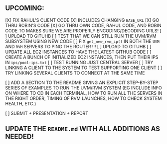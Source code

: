 ## UPCOMING:

[X] FIX RAHUL'S CLIENT CODE
    [X] INCLUDES CHANGING `BASE_URL`
[X] GO THRU ROBIN'S CODE
[X] GO THRU OWN CODE, RAHUL CODE, AND ROBIN CODE TO MAKES SURE WE ARE PROPERLY ENCODING/DECODING URLS!
[ ] UPLOAD TO GITUHB
[ ] TEST THAT WE CAN STILL RUN THE UVM/RVM SUBSYSTEM USING NEW CODE
[ ] FIX `get_new_rvm_ip()` IN BOTH THE `UVM` AND `RVM` SERVERS TO PING THE ROUTER !!!
[ ] UPLOAD TO GITUHB
[ ] UPDATE ALL EC2 INSTANCES TO HAVE THE LATEST GITHUB CODE
[ ] CREATE A BUNCH OF INITIALIZED EC2 INSTANCES, THEN PUT THEIR IPS IN `ips/pool-ips.txt`
[ ] TEST RUNNING JUST CENTRAL SERVER
[ ] TRY LINKING A CLIENT TO THE SYSTEM TO TEST SUPPORTING ONE CLIENT
[ ] TRY LINKING SEVERAL CLIENTS TO CONNECT AT THE SAME TIME

[ ] ADD A SECTION TO THE README GIVING AN EXPLICIT STEP-BY-STEP SERIES OF EXAMPLES TO RUN THE UVM/RVM SYSTEM 
    (EG INCLUDE INFO ON WHERE TO CD IN EACH TERMINAL, HOW TO RUN ALL THE SERVERS IN THE RIGHT ORDER, TIMING OF RVM LAUNCHES, HOW TO CHECK SYSTEM HEALTH, ETC.)

[ ] SUBMIT + PRESENTATION + REPORT






  
## UPDATE THE `README.md` WITH ALL ADDITIONS AS NEEDED!